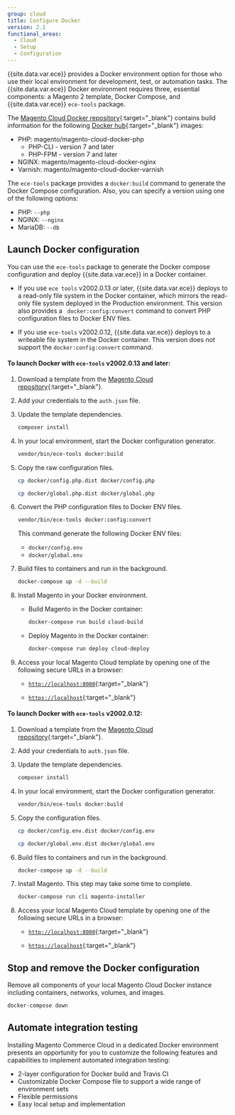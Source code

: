 ```yaml
---
group: cloud
title: Configure Docker
version: 2.1
functional_areas:
  - Cloud
  - Setup
  - Configuration
---
```


{{site.data.var.ece}} provides a Docker environment option for those who use their local environment for development, test, or automation tasks. The {{site.data.var.ece}} Docker environment requires three, essential components: a Magento 2 template, Docker Compose, and {{site.data.var.ece}} `ece-tools` package.

The [Magento Cloud Docker repository](https://github.com/magento/magento-cloud-docker){:target="\_blank"} contains build information for the following [Docker hub](https://hub.docker.com/r/magento/){:target="\_blank"} images:

- PHP: magento/magento-cloud-docker-php
    -  PHP-CLI - version 7 and later
    -  PHP-FPM - version 7 and later
- NGINX: magento/magento-cloud-docker-nginx
- Varnish: magento/magento-cloud-docker-varnish

The `ece-tools` package provides a `docker:build` command to generate the Docker Compose configuration. Also, you can specify a version using one of the following options:

- PHP: `--php`
- NGINX: `--nginx`
- MariaDB: `--db`

## Launch Docker configuration

You can use the `ece-tools` package to generate the Docker compose configuration and deploy {{site.data.var.ece}} in a Docker container.

-  If you use `ece tools` v2002.0.13 or later, {{site.data.var.ece}} deploys to a read-only file system in the Docker container, which mirrors the read-only file system deployed in the Production environment. This version also provides a ` docker:config:convert` command to convert PHP configuration files to Docker ENV files.

-  If you use `ece-tools` v2002.0.12, {{site.data.var.ece}} deploys to a writeable file system in the Docker container. This version does not support the `docker:config:convert` command.

#### To launch Docker with `ece-tools` v2002.0.13 and later:

1.  Download a template from the [Magento Cloud repository](https://github.com/magento/magento-cloud){:target="\_blank"}.
1.  Add your credentials to the `auth.json` file.
1.  Update the template dependencies.

    ```bash
    composer install
    ```

1.  In your local environment, start the Docker configuration generator.

    ```bash
    vendor/bin/ece-tools docker:build
    ```

1.  Copy the raw configuration files.

    ```bash
    cp docker/config.php.dist docker/config.php
    ```

    ```bash
    cp docker/global.php.dist docker/global.php
    ```

1. Convert the PHP configuration files to Docker ENV files.

    ```bash
    vendor/bin/ece-tools docker:config:convert
    ```
    This command generate the following Docker ENV files:

    * `docker/config.env`
    * `docker/global.env`

1.  Build files to containers and run in the background.

    ```bash
    docker-compose up -d --build
    ```

1. Install Magento in your Docker environment.

    * Build Magento in the Docker container:

        ```bash
        docker-compose run build cloud-build
        ```

    * Deploy Magento in the Docker container:

        ```bash
        docker-compose run deploy cloud-deploy
        ```

1.  Access your local Magento Cloud template by opening one of the following secure URLs in a browser:

    -  [`http://localhost:8080`](http://localhost:8080){:target="\_blank"}

    -  [`https://localhost`](https://localhost){:target="\_blank"}

#### To launch Docker with `ece-tools` v2002.0.12:

1.  Download a template from the [Magento Cloud repository](https://github.com/magento/magento-cloud){:target="\_blank"}.

1.  Add your credentials to `auth.json` file.

1.  Update the template dependencies.

    ```bash
    composer install
    ```

1.  In your local environment, start the Docker configuration generator.

    ```bash
    vendor/bin/ece-tools docker:build
    ```

1.  Copy the configuration files.

    ```bash
    cp docker/config.env.dist docker/config.env
    ```

    ```bash
    cp docker/global.env.dist docker/global.env
    ```

1.  Build files to containers and run in the background.

    ```bash
    docker-compose up -d --build
    ```

1.  Install Magento. This step may take some time to complete.

    ```bash
    docker-compose run cli magento-installer
    ```

1.  Access your local Magento Cloud template by opening one of the following secure URLs in a browser:

    -  [`http://localhost:8080`](http://localhost:8080){:target="\_blank"}

    -  [`https://localhost`](https://localhost){:target="\_blank"}

## Stop and remove the Docker configuration

Remove all components of your local Magento Cloud Docker instance including containers, networks, volumes, and images.

```bash
docker-compose down
```

## Automate integration testing

Installing Magento Commerce Cloud in a dedicated Docker environment presents an opportunity for you to customize the following features and capabilities to implement automated integration testing:

-  2-layer configuration for Docker build and Travis CI
-  Customizable Docker Compose file to support a wide range of environment sets
-  Flexible permissions
-  Easy local setup and implementation
